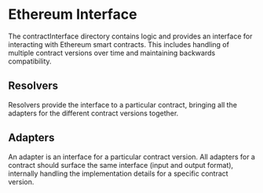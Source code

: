 # Ethereum Interface

The contractInterface directory contains logic and provides an interface for interacting with Ethereum smart contracts. This includes handling of multiple contract versions over time and maintaining backwards compatibility.

## Resolvers

Resolvers provide the interface to a particular contract, bringing all the adapters for the different contract versions together.

## Adapters

An adapter is an interface for a particular contract version. All adapters for a contract should surface the same interface (input and output format), internally handling the implementation details for a specific contract version.
